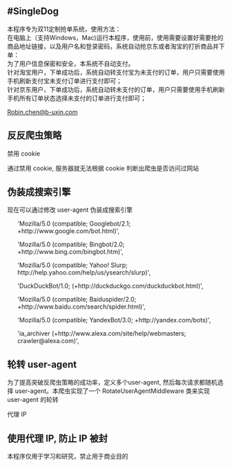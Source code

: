 #SingleDog
--------------------------------------------------------------------------
本程序专为双11定制抢单系统，使用方法：<br>
在电脑上（支持Windows，Mac)运行本程序，使用前，使用需要设置好需要抢的商品地址链接，以及用户名和登录密码，系统自动抢京东或者淘宝的打折商品并下单：<br>
为了用户信息保密和安全，本系统不自动支付。<br>
针对淘宝用户，下单成功后，系统自动转支付宝为未支付的订单，用户只需要使用手机刷新支付宝未支付订单进行支付即可；<br>
针对京东用户，下单成功后，系统自动转未支付的订单，用户只需要使用手机刷新手机所有订单状态选择未支付的订单进行支付即可；<br>

<a link>Robin.chen@b-uxin.com</a>

反反爬虫策略
----------------------------------------------------------------------------------
禁用 cookie

通过禁用 cookie, 服务器就无法根据 cookie 判断出爬虫是否访问过网站

伪装成搜索引擎
---------------------------------------------------------------------------------
现在可以通过修改 user-agent 伪装成搜索引擎

<ul>'Mozilla/5.0 (compatible; Googlebot/2.1; +http://www.google.com/bot.html)',</ul>
<ul>'Mozilla/5.0 (compatible; Bingbot/2.0; +http://www.bing.com/bingbot.htm)',</ul>
<ul>'Mozilla/5.0 (compatible; Yahoo! Slurp; http://help.yahoo.com/help/us/ysearch/slurp)',</ul>
<ul>'DuckDuckBot/1.0; (+http://duckduckgo.com/duckduckbot.html)',</ul>
<ul>'Mozilla/5.0 (compatible; Baiduspider/2.0; +http://www.baidu.com/search/spider.html)',</ul>
<ul>'Mozilla/5.0 (compatible; YandexBot/3.0; +http://yandex.com/bots)',</ul>
<ul>'ia_archiver (+http://www.alexa.com/site/help/webmasters; crawler@alexa.com)',</ul>

轮转 user-agent
-------------------------------------------------------------------------------
为了提高突破反爬虫策略的成功率，定义多个user-agent, 然后每次请求都随机选择 user-agent。本爬虫实现了一个 RotateUserAgentMiddleware 类来实现 user-agent 的轮转

代理 IP

使用代理 IP, 防止 IP 被封
----------------------------------------------------------------------------
本程序仅用于学习和研究，禁止用于商业目的